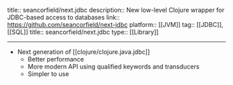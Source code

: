 title:: seancorfield/next.jdbc
description:: New low-level Clojure wrapper for JDBC-based access to databases
link:: https://github.com/seancorfield/next-jdbc
platform:: [[JVM]]
tag:: [[JDBC]], [[SQL]]
title:: seancorfield/next.jdbc
type:: [[Library]]

- ---
- Next generation of [[clojure/clojure.java.jdbc]]
	- Better performance
	- More modern API using qualified keywords and transducers
	- Simpler to use